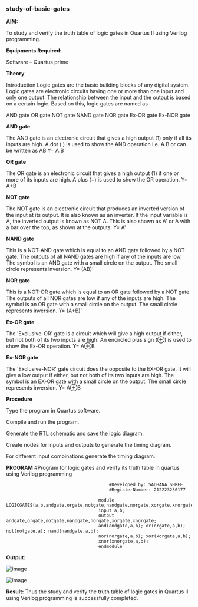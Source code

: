 ### study-of-basic-gates

**AIM:** 

To study and verify the truth table of logic gates in Quartus II using Verilog programming.

**Equipments Required:**

Software – Quartus prime 

**Theory**

Introduction Logic gates are the basic building blocks of any digital system. Logic gates are electronic circuits having one or more than one input and only one output. The relationship between the input and the output is based on a certain logic. Based on this, logic gates are named as

AND gate OR gate NOT gate NAND gate NOR gate Ex-OR gate Ex-NOR gate

**AND gate**

The AND gate is an electronic circuit that gives a high output (1) only if all its inputs are high. A dot (.) is used to show the AND operation i.e. A.B or can be written as AB Y= A.B

**OR gate**

The OR gate is an electronic circuit that gives a high output (1) if one or more of its inputs are high. A plus (+) is used to show the OR operation. Y= A+B

**NOT gate**

The NOT gate is an electronic circuit that produces an inverted version of the input at its output. It is also known as an inverter. If the input variable is A, the inverted output is known as NOT A. This is also shown as A' or A with a bar over the top, as shown at the outputs. Y= A'

**NAND gate**

This is a NOT-AND gate which is equal to an AND gate followed by a NOT gate. The outputs of all NAND gates are high if any of the inputs are low. The symbol is an AND gate with a small circle on the output. The small circle represents inversion. Y= (AB)’

**NOR gate**

This is a NOT-OR gate which is equal to an OR gate followed by a NOT gate. The outputs of all NOR gates are low if any of the inputs are high. The symbol is an OR gate with a small circle on the output. The small circle represents inversion. Y= (A+B)’

**Ex-OR gate**

The 'Exclusive-OR' gate is a circuit which will give a high output if either, but not both of its two inputs are high. An encircled plus sign (⊕) is used to show the Ex-OR operation. Y= A⊕B

**Ex-NOR gate**

The 'Exclusive-NOR' gate circuit does the opposite to the EX-OR gate. It will give a low output if either, but not both of its two inputs are high. The symbol is an EX-OR gate with a small circle on the output. The small circle represents inversion. Y= A⊕B

**Procedure**

Type the program in Quartus software.

Compile and run the program.

Generate the RTL schematic and save the logic diagram.

Create nodes for inputs and outputs to generate the timing diagram.

For different input combinations generate the timing diagram.

**PROGRAM**
#Program for logic gates and verify its truth table in quartus using Verilog programming

                                           #Developed by: SADHANA SHREE  
                                           #RegisterNumber: 212223230177

                                       module LOGICGATES(a,b,andgate,orgate,notgate,nandgate,norgate,xorgate,xnorgate); 
                                       input a,b; 
                                       output andgate,orgate,notgate,nandgate,norgate,xorgate,xnorgate; 
                                       and(andgate,a,b); or(orgate,a,b); not(notgate,a); nand(nandgate,a,b); 
                                       nor(norgate,a,b); xor(xorgate,a,b); 
                                       xnor(xnorgate,a,b); 
                                       endmodule 

**Output:** 

![image](https://github.com/SadhanaShreee/study-of-basic-gates/assets/144517664/5da39dee-6d45-4bfd-b081-95f5c0424042)

![image](https://github.com/SadhanaShreee/study-of-basic-gates/assets/144517664/83931532-8f1f-4ec2-8e11-4397a1fd244f)


**Result:**
Thus the study and verify the truth table of logic gates in Quartus II using Verilog programming is successfully completed.


